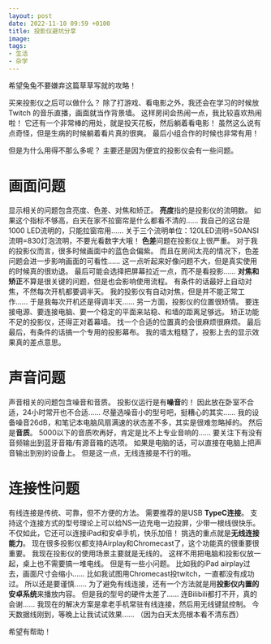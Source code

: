 ```yaml
---
layout: post
date: 2022-11-10 09:59 +0100
title: 投影仪避坑分享
image:
tags:
- 生活
- 杂学
---
```


希望兔兔不要嫌弃这篇草草写就的攻略！

买来投影仪之后可以做什么？
	除了打游戏、看电影之外，我还会在学习的时候放Twitch 的音乐直播，画面就当作背景墙。
		这样房间会热闹一点，我比较喜欢热闹啦！
	它还有一个非常棒的用处，就是投天花板，然后躺着看电影！
		虽然这么说有点奇怪，但是生病的时候躺着看片真的很爽。
	最后小组合作的时候也非常有用！

但是为什么用得不那么多呢？
	主要还是因为便宜的投影仪会有一些问题。

# 画面问题

显示相关的问题包含亮度、色差、对焦和矫正。
	**亮度**指的是投影仪的流明数。
		如果这个指标不够高，白天在家不拉窗帘是什么都看不清的……
		我自己的这台是1000 LED流明的，只能拉窗帘用……
			关于三个流明单位：120LED流明=50ANSI流明=830灯泡流明，不要光看数字大哦！
	**色差**问题在投影仪上很严重。
		对于我的投影仪而言，很多时候画面中的蓝色会偏紫。
		而且在房间太亮的情况下，色差问题会进一步影响画面的可看性……
			这一点听起来好像问题不大，但是真实使用的时候真的很劝退。
				最后可能会选择把屏幕拉近一点，而不是看投影……
	**对焦和矫正**不算是很关键的问题，但是也会影响使用流程。
		有条件的话最好上自动对焦，不然每次开机都要调半天。
			我的投影仪有自动对焦，但是并不能正常工作……
				于是我每次开机还是得调半天……
		另一方面，投影仪的位置很矫情。
			要连接电源、要连接电脑、要一个稳定的平面来站稳、和墙的距离足够远。
				矫正功能不足的投影仪，还得正对着幕墙。
					找一个合适的位置真的会很麻烦很麻烦。
最后最后，有条件的话搞一个专用的投影幕布。
	我的墙太粗糙了，投影上去的显示效果真的差点意思。

# 声音问题

声音相关的问题包含噪音和音质。
	投影仪运行是有**噪音**的！
		因此放在卧室不合适，24小时常开也不合适……
		尽量选噪音小的型号吧，挺糟心的其实……
			我的设备噪音26dB，和笔记本电脑风扇满速的状态差不多，其实是很难忽略掉的。
	然后是**音质**。
		5000以下的音质吹再好，肯定是比不上专业音响的……
		要关注下有没有音频输出到蓝牙音箱/有源音箱的选项。
		如果是电脑的话，可以直接在电脑上把声音输出到别的设备上。
			但是这一点，无线连接是不行的哦。

# 连接性问题

有线连接是传统、可靠，但不方便的方法。
	需要推荐的是USB **TypeC连接**。
		支持这个连接方式的型号理论上可以给NS一边充电一边投屏，少带一根线很快乐。
		不仅如此，它还可以连接iPad和安卓手机，快乐加倍！
挑选的重点就是**无线连接能力**。
	现在很多投影仪都支持Airplay和Chromecast了，这个功能真的很重要很重要。
	我现在投影仪的使用场景主要就是无线的。
		这样不用把电脑和投影仪放一起，桌上也不需要搞一堆电线。
	但是有一些小问题。
		比如我的iPad airplay过去，画面尺寸会缩小……
		比如我试图用Chromecast投twitch，一直都没有成功过。
	所以还是要谨慎……
为了避免有线连接，还有一个方法就是用**投影仪内置的安卓系统**来播放内容。
	但是我的型号的硬件太差了……
		连Bilibili都打不开，真的会谢……
我现在的解决方案是拿老手机常驻有线连接，然后用无线键鼠控制。
	今天数据线刚到，等晚上让我试试效果……
	（因为白天太亮根本看不清东西）

希望有帮助！